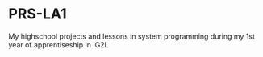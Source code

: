 # PRS-LA1
My highschool projects and lessons in system programming during my 1st year of apprentiseship in IG2I.

